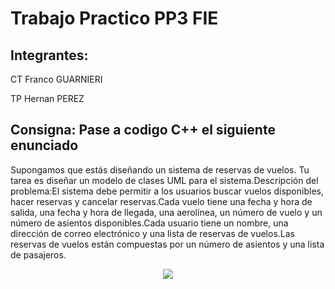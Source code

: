 # Trabajo Practico PP3 FIE
## Integrantes:
CT Franco GUARNIERI

TP Hernan PEREZ

## Consigna: Pase a codigo C++ el siguiente enunciado

Supongamos que estás diseñando un sistema de reservas de vuelos. Tu tarea es diseñar un modelo de clases
UML para el sistema.Descripción del problema:El  sistema  debe  permitir  a  los  usuarios  buscar  vuelos 
disponibles,  hacer  reservas  y cancelar reservas.Cada vuelo tiene una fecha y hora de salida, una fecha y
hora de llegada, una aerolínea, un número de vuelo y un número de asientos disponibles.Cada usuario tiene
un nombre, una dirección de correo electrónico y una lista de reservas de vuelos.Las  reservas  de  vuelos 
están  compuestas  por  un  número  de  asientos  y  una  lista  de pasajeros.

<p align="center">
    <img src="https://blz04pap006files.storage.live.com/y4m2kA3kaoWMARFKHz7QbOehYhbfyqQ9FVaoYr75jLCEowhxDLV3deS-tGMF05vmUeYWu_adqSHOiMI0RK2TdPVaYCV8dwpfbUrLhtiHwaDndCYdil62Zj6Su7XfLTax4X08_F6krDusDM7lDGMcx3HAkwCVG-_ivTuDx2JDGo-t0uyAV5nmqvbpikMg_RDhmWNLQ6OUissQ95KbrR0uk7hIw?encodeFailures=1&width=1248&height=579"/>
</p>